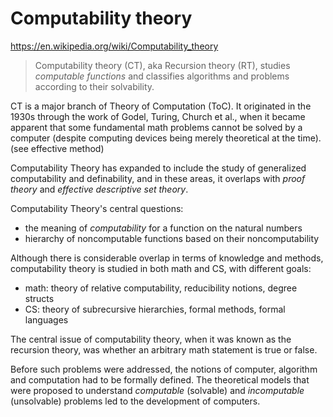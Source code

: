 # Computability theory

https://en.wikipedia.org/wiki/Computability_theory

> Computability theory (CT), aka Recursion theory (RT), studies *computable functions* and classifies algorithms and problems according to their solvability.

CT is a major branch of Theory of Computation (ToC). It originated in the 1930s through the work of Godel, Turing, Church et al., when it became apparent that some fundamental math problems cannot be solved by a computer (despite computing devices being merely theoretical at the time). (see effective method)

Computability Theory has expanded to include the study of generalized computability and definability, and in these areas, it overlaps with *proof theory* and *effective descriptive set theory*.

Computability Theory's central questions:
- the meaning of *computability* for a function on the natural numbers
- hierarchy of noncomputable functions based on their noncomputability

Although there is considerable overlap in terms of knowledge and methods, computability theory is studied in both math and CS, with different goals:
* math: theory of relative computability, reducibility notions, degree structs
* CS: theory of subrecursive hierarchies, formal methods, formal languages

The central issue of computability theory, when it was known as the recursion theory, was whether an arbitrary math statement is true or false.

Before such problems were addressed, the notions of computer, algorithm and computation had to be formally defined. The theoretical models that were proposed to understand *computable* (solvable) and *incomputable* (unsolvable) problems led to the development of computers.
